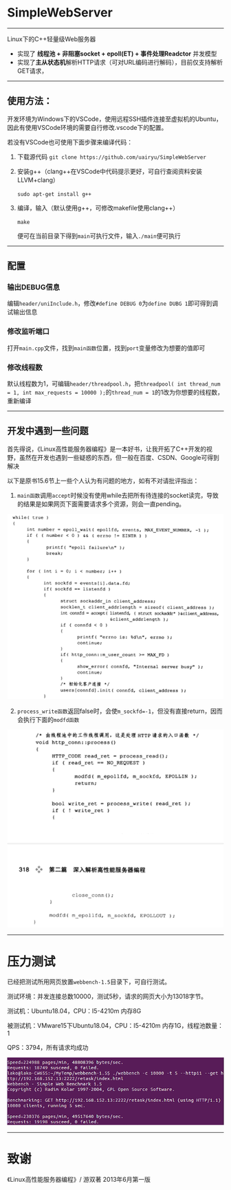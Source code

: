 # SimpleWebServer
- - -
Linux下的C++轻量级Web服务器

* 实现了 **线程池 + 非阻塞socket + epoll(ET) + 事件处理Readctor** 并发模型
* 实现了**主从状态机**解析HTTP请求（可对URL编码进行解码），目前仅支持解析GET请求，
- - -

## 使用方法：
开发环境为Windows下的VSCode，使用远程SSH插件连接至虚拟机的Ubuntu，因此有使用VSCode环境的需要自行修改.vscode下的配置。

若没有VSCode也可使用下面步骤来编译代码：

1. 下载源代码
`git clone https://github.com/uairyu/SimpleWebServer`
2. 安装g++（clang++在VSCode中代码提示更好，可自行查阅资料安装LLVM+clang）

	`sudo apt-get install g++`

3. 编译，输入（默认使用g++，可修改makefile使用clang++）

	`make`

	便可在当前目录下得到`main`可执行文件，输入`./main`便可执行

- - -
## 配置
### 输出DEBUG信息
编辑`header/uniInclude.h`，修改`#define DEBUG 0`为`define DUBG 1`即可得到调试输出信息
### 修改监听端口
打开`main.cpp`文件，找到`main函数`位置，找到`port`变量修改为想要的值即可
### 修改线程数
默认线程数为1，可编辑`header/threadpool.h`，把`threadpool( int thread_num = 1, int max_requests = 10000 );`的`thread_num = 1`的1改为你想要的线程数，重新编译

- - -
## 开发中遇到一些问题
首先得说，《Linux高性能服务器编程》是一本好书，让我开拓了C++开发的视野，虽然在开发也遇到一些疑惑的东西，但一般在百度、CSDN、Google可得到解决

以下是原书15.6节上一些个人认为有问题的地方，如有不对请批评指出：

1. `main函数`调用`accept`时候没有使用while去把所有待连接的socket读完，导致的结果是如果网页下面需要请求多个资源，则会一直pending。

![](https://github.com/uairyu/SimpleWebServer/blob/master/image/bug_accept.png)

2. `process_write函数`返回false时，会使`m_sockfd=-1`，但没有直接return，因而会执行下面的`modfd函数`

![](https://github.com/uairyu/SimpleWebServer/blob/master/image/bug_write_ret.png)
- - -
# 压力测试

已经把测试所用网页放置`webbench-1.5`目录下，可自行测试。

测试环境：并发连接总数10000，测试5秒，请求的网页大小为13018字节。

测试机：Ubuntu18.04，CPU：I5-4210m 内存8G

被测试机：VMware15下Ubuntu18.04，CPU：I5-4210m 内存1G，线程池数量：1

QPS：3794，所有请求均成功

![](https://github.com/uairyu/SimpleWebServer/blob/master/image/webbench_result.png)
- - -
# 致谢

《Linux高性能服务器编程》/ 游双著 2013年6月第一版